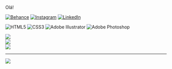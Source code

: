 Olá! 

[![Behance](https://img.shields.io/badge/Behance-1769ff?logo=behance&logoColor=white)](https://behance.net/nuriatoledo1) [![Instagram](https://img.shields.io/badge/Instagram-%23E4405F.svg?logo=Instagram&logoColor=white)](https://instagram.com/toledo.nuria) [![LinkedIn](https://img.shields.io/badge/LinkedIn-%230077B5.svg?logo=linkedin&logoColor=white)](https://linkedin.com/in/nuria-toledo-martins-94a69b240/) 

![HTML5](https://img.shields.io/badge/html5-%23E34F26.svg?style=for-the-badge&logo=html5&logoColor=white) ![CSS3](https://img.shields.io/badge/css3-%231572B6.svg?style=for-the-badge&logo=css3&logoColor=white) ![Adobe Illustrator](https://img.shields.io/badge/adobeillustrator-%23FF9A00.svg?style=for-the-badge&logo=adobeillustrator&logoColor=white) ![Adobe Photoshop](https://img.shields.io/badge/adobephotoshop-%2331A8FF.svg?style=for-the-badge&logo=adobephotoshop&logoColor=white)

![](https://github-readme-stats.vercel.app/api?username=Nuriatm&theme=midnight-purple&hide_border=false&include_all_commits=true&count_private=true)<br/>
![](https://github-readme-streak-stats.herokuapp.com/?user=Nuriatm&theme=midnight-purple&hide_border=false)<br/>
![](https://github-readme-stats.vercel.app/api/top-langs/?username=Nuriatm&theme=midnight-purple&hide_border=false&include_all_commits=true&count_private=true&layout=compact)

---
[![](https://visitcount.itsvg.in/api?id=Nuriatm&icon=9&color=6)](https://visitcount.itsvg.in)

<!-- Proudly created with GPRM ( https://gprm.itsvg.in ) -->
